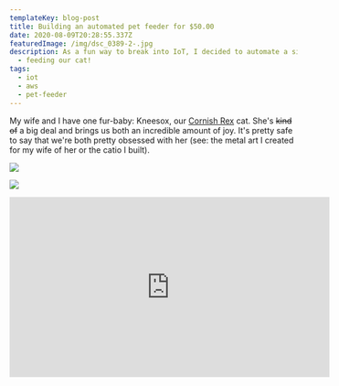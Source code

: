 ```yaml
---
templateKey: blog-post
title: Building an automated pet feeder for $50.00
date: 2020-08-09T20:28:55.337Z
featuredImage: /img/dsc_0389-2-.jpg
description: As a fun way to break into IoT, I decided to automate a simple task
  - feeding our cat!
tags:
  - iot
  - aws
  - pet-feeder
---
```

My wife and I have one fur-baby: Kneesox, our [Cornish Rex](https://en.wikipedia.org/wiki/Cornish_Rex) cat. She's ~~kind of~~ a big deal and brings us both an incredible amount of joy. It's pretty safe to say that we're both pretty obsessed with her (see: the metal art I created for my wife of her or the catio I built).

![](/img/kneesox-metal-art.png)

![](/img/catio.jpg)

<iframe width="560" height="315" src="https://www.youtube.com/embed/-avYaK3i6Nw" frameborder="0" allow="accelerometer; autoplay; encrypted-media; gyroscope; picture-in-picture" allowfullscreen></iframe>
